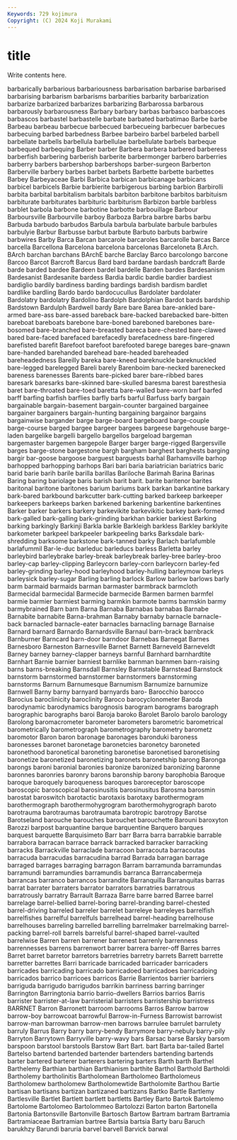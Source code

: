```yaml
---
Keywords: 729 kojimura
Copyright: (C) 2024 Koji Murakami
---
```


# title

Write contents here.



 barbarically barbarious barbariousness barbarisation barbarise barbarised barbarising barbarism barbarisms
barbarities barbarity barbarization barbarize barbarized barbarizes barbarizing Barbarossa barbarous barbarously
barbarousness Barbary barbary barbas barbasco barbascoes barbascos barbastel barbastelle barbate
barbated barbatimao Barbe barbe Barbeau barbeau barbecue barbecued barbecueing barbecuer
barbecues barbecuing barbed barbedness Barbee barbeiro barbel barbeled barbell barbellate
barbells barbellula barbellulae barbellulate barbels barbeque barbequed barbequing Barber barber
Barbera barbera barbered barberess barberfish barbering barberish barberite barbermonger barbero
barberries barberry barbers barbershop barbershops barber-surgeon Barberton Barberville barbery barbes
barbet barbets Barbette barbette barbettes Barbey Barbeyaceae Barbi Barbica barbican
barbicanage barbicans barbicel barbicels Barbie barbierite barbigerous barbing barbion Barbirolli
barbita barbital barbitalism barbitals barbiton barbitone barbitos barbituism barbiturate barbiturates
barbituric barbiturism Barbizon barble barbless barblet barbola barbone barbotine barbotte
barbouillage Barbour Barboursville Barbourville barboy Barboza Barbra barbre barbs barbu
Barbuda barbudo barbudos Barbula barbula barbulate barbule barbules barbulyie Barbur
Barbusse barbut barbute Barbuto barbuts barbwire barbwires Barby Barca Barcan
barcarole barcaroles barcarolle barcas Barce barcella Barcellona Barcelona barcelona barcelonas
Barceloneta B.Arch. BArch barchan barchans BArchE barche Barclay Barco barcolongo
barcone Barcoo Barcot Barcroft Barcus Bard bard bardane bardash bardcraft
Barde barde barded bardee Bardeen bardel bardelle Barden bardes Bardesanism
Bardesanist Bardesanite bardess Bardia bardic bardie bardier bardiest bardiglio bardily
bardiness barding bardings bardish bardism bardlet bardlike bardling Bardo bardo
bardocucullus Bardolater bardolater Bardolatry bardolatry Bardolino Bardolph Bardolphian Bardot bards
bardship Bardstown Bardulph Bardwell bardy Bare bare Barea bare-ankled bare-armed
bare-ass bare-assed bareback bare-backed barebacked bare-bitten bareboat bareboats barebone bare-boned
bareboned barebones bare-bosomed bare-branched bare-breasted bareca bare-chested bare-clawed bared bare-faced
barefaced barefacedly barefacedness bare-fingered barefisted barefit Barefoot barefoot barefooted barege
bareges bare-gnawn bare-handed barehanded barehead bare-headed bareheaded bareheadedness Bareilly bareka
bare-kneed bareknuckle bareknuckled bare-legged barelegged Bareli barely Barenboim bare-necked barenecked
bareness barenesses Barents bare-picked barer bare-ribbed bares baresark baresarks bare-skinned
bare-skulled baresma barest baresthesia baret bare-throated bare-toed baretta bare-walled bare-worn
barf barfed barff barfing barfish barflies barfly barfs barful Barfuss
barfy bargain bargainable bargain-basement bargain-counter bargained bargainee bargainer bargainers bargain-hunting
bargaining bargainor bargains bargainwise bargander barge barge-board bargeboard barge-couple barge-course
barged bargee bargeer bargees bargeese bargehouse barge-laden bargelike bargelli bargello
bargellos bargeload bargeman bargemaster bargemen bargepole Barger barger barge-rigged Bargersville
barges barge-stone bargestone bargh bargham barghest barghests barging bargir bar-goose
bargoose barguest barguests barhal Barhamsville barhop barhopped barhopping barhops Bari
bari baria bariatrician bariatrics baric barid barie barih barile barilla
barillas Bariloche Barimah Barina Barinas Baring baring bariolage baris barish
barit barit. barite baritenor barites baritonal baritone baritones barium bariums
bark barkan barkantine barkary bark-bared barkbound barkcutter bark-cutting barked barkeep
barkeeper barkeepers barkeeps barken barkened barkening barkentine barkentines Barker barker
barkers barkery barkevikite barkevikitic barkey bark-formed bark-galled bark-galling bark-grinding barkhan
barkier barkiest Barking barking barkingly Barkinji Barkla barkle Barkleigh barkless
Barkley barklyite barkometer barkpeel barkpeeler barkpeeling barks Barksdale bark-shredding barksome
barkstone bark-tanned barky Barlach barlafumble barlafummil Bar-le-duc barleduc barleducs barless
Barletta barley barleybird barleybrake barley-break barleybreak barley-bree barley-broo barley-cap barley-clipping
Barleycorn barley-corn barleycorn barley-fed barley-grinding barley-hood barleyhood barley-hulling barleymow barleys
barleysick barley-sugar Barling barling barlock Barlow barlow barlows barly barm
barmaid barmaids barman barmaster barmbrack barmcloth Barmecidal barmecidal Barmecide barmecide
Barmen barmen barmfel barmie barmier barmiest barming barmkin barmote barms
barmskin barmy barmybrained Barn barn Barna Barnaba Barnabas barnabas Barnabe
Barnabite barnabite Barna-brahman Barnaby barnaby barnacle barnacle-back barnacled barnacle-eater barnacles
barnacling barnage Barnaise Barnard barnard Barnardo Barnardsville Barnaul barn-brack barnbrack
Barnburner Barncard barn-door barndoor Barnebas Barnegat Barnes Barnesboro Barneston Barnesville
Barnet Barnett Barneveld Barneveldt Barney barney barney-clapper barneys barnful Barnhard
barnhardtite Barnhart Barnie barnier barniest barnlike barnman barnmen barn-raising barns
barns-breaking Barnsdall Barnsley Barnstable Barnstead Barnstock barnstorm barnstormed barnstormer barnstormers
barnstorming barnstorms Barnum Barnumesque Barnumism Barnumize barnumize Barnwell Barny barny
barnyard barnyards baro- Barocchio barocco Barocius baroclinicity baroclinity Baroco barocyclonometer
Baroda barodynamic barodynamics barognosis barogram barograms barograph barographic barographs baroi
Baroja baroko Barolet Barolo barolo barology Barolong baromacrometer barometer barometers
barometric barometrical barometrically barometrograph barometrography barometry barometz baromotor Baron baron
baronage baronages baronduki baroness baronesses baronet baronetage baronetcies baronetcy baroneted
baronethood baronetical baroneting baronetise baronetised baronetising baronetize baronetized baronetizing baronets
baronetship barong Baronga barongs baroni baronial baronies baronize baronized baronizing
baronne baronnes baronries baronry barons baronship barony barophobia Baroque baroque
baroquely baroqueness baroques baroreceptor baroscope baroscopic baroscopical barosinusitis barosinusitus Barosma
barosmin barostat baroswitch barotactic barotaxis barotaxy barothermogram barothermograph barothermohygrogram barothermohygrograph
baroto barotrauma barotraumas barotraumata barotropic barotropy Barotse Barotseland barouche barouches
barouchet barouchette Barouni baroxyton Barozzi barpost barquantine barque barquentine Barquero
barques barquest barquette Barquisimeto Barr barr Barra barra barrabkie barrable
barrabora barracan barrace barrack barracked barracker barracking barracks Barrackville barraclade
barracoon barracouta barracoutas barracuda barracudas barracudina barrad Barrada barragan barrage
barraged barrages barraging barragon Barram barramunda barramundas barramundi barramundies barramundis
barranca Barrancabermeja barrancas barranco barrancos barrandite Barranquilla Barranquitas barras barrat
barrater barraters barrator barrators barratries barratrous barratrously barratry Barrault Barraza
Barre barre barred Barree barrel barrelage barrel-bellied barrel-boring barrel-branding barrel-chested
barrel-driving barreled barreler barrelet barreleye barreleyes barrelfish barrelfishes barrelful barrelfuls
barrelhead barrel-heading barrelhouse barrelhouses barreling barrelled barrelling barrelmaker barrelmaking barrel-packing
barrel-roll barrels barrelsful barrel-shaped barrel-vaulted barrelwise Barren barren barrener barrenest
barrenly barrenness barrennesses barrens barrenwort barrer barrera barrer-off Barres barres
Barret barret barretor barretors barretries barretry barrets Barrett barrette barretter
barrettes Barri barricade barricaded barricader barricaders barricades barricading barricado barricadoed
barricadoes barricadoing barricados barrico barricoes barricos Barrie Barrientos barrier barriers
barriguda barrigudo barrigudos barrikin barriness barring barringer Barrington Barringtonia barrio
barrio-dwellers Barrios barrios Barris barrister barrister-at-law barristerial barristers barristership barristress
BARRNET Barron Barronett barroom barrooms Barros Barrow barrow barrow-boy barrowcoat
barrowful Barrow-in-Furness Barrowist barrowist barrow-man barrowman barrow-men barrows barrulee barrulet
barrulety barruly Barrus Barry barry barry-bendy Barrymore barry-nebuly barry-pily Barryton
Barrytown Barryville barry-wavy bars Barsac barse Barsky barsom barspoon barstool
barstools Barstow Bart Bart. bart Barta bar-tailed Bartel Bartelso bartend
bartended bartender bartenders bartending bartends barter bartered barterer barterers bartering
barters Barth barth Barthel Barthelemy Barthian barthian Barthianism barthite Barthol
Barthold Bartholdi Bartholemy bartholinitis Bartholomean Bartholomeo Bartholomeus Bartholomew bartholomew Bartholomewtide
Bartholomite Barthou Bartie bartisan bartisans bartizan bartizaned bartizans Bartko Bartle
Bartlemy Bartlesville Bartlet Bartlett bartlett bartletts Bartley Barto Bartok Bartolemo
Bartolome Bartolomeo Bartolommeo Bartolozzi Barton barton Bartonella Bartonia Bartonsville Bartonville
Bartosch Bartow Bartram bartram Bartramia Bartramiaceae Bartramian bartree Bartsia bartsia
Barty baru Baruch barukhzy Barundi baruria barvel barvell Barvick barwal
